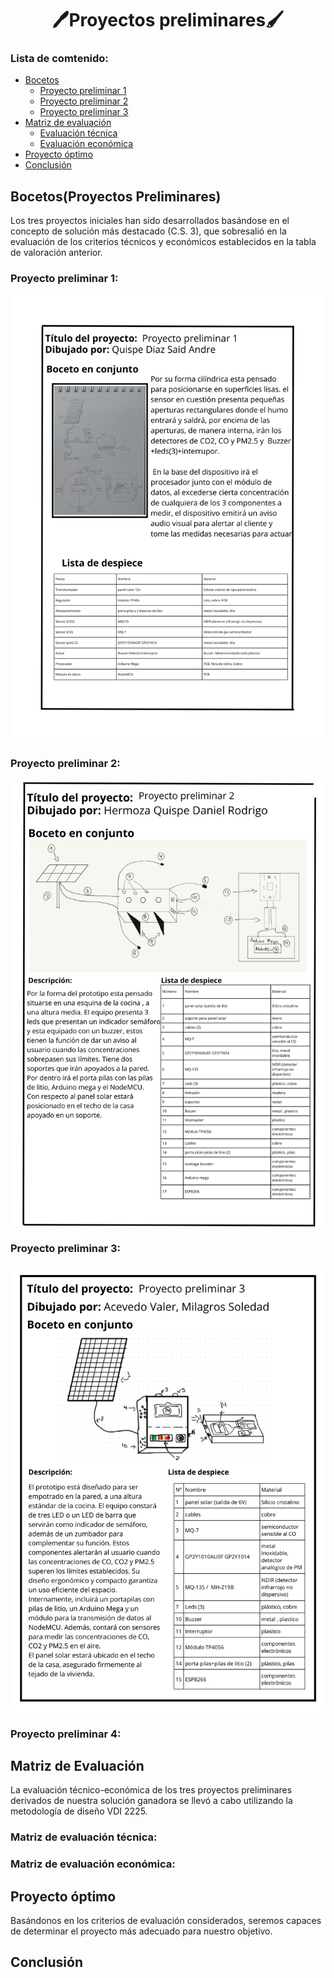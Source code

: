 <h1 align="center">🖊Proyectos preliminares🖌</h1>

### Lista de comtenido:
* [Bocetos](#bocetosproyectos-preliminares)
  * [Proyecto preliminar 1](#proyecto-preliminar-1)
  * [Proyecto preliminar 2](#proyecto-preliminar-2)
  * [Proyecto preliminar 3](#proyecto-preliminar-3)
* [Matriz de evaluación](#matriz-de-evaluación)
    * [Evaluación técnica](#matriz-de-evaluación-técnica)
    * [Evaluación económica](#matriz-de-evaluación-económica)
* [Proyecto óptimo](#proyecto-óptimo) 
* [Conclusión](#conclusión)   

## Bocetos(Proyectos Preliminares)
Los tres proyectos iniciales han sido desarrollados basándose en el concepto de solución más destacado (C.S. 3), que sobresalió en la evaluación de los criterios técnicos y económicos establecidos en la tabla de valoración anterior.
### Proyecto preliminar 1:
![Boceto1](../../../Imagenes/img_hito1/boceto1.png)
### Proyecto preliminar 2:
![boceto2](../../../Imagenes/img_hito1/boceto2.png)
### Proyecto preliminar 3:
![boceto3](../../../Imagenes/img_hito1/boceto3.png)
### Proyecto preliminar 4:

## Matriz de Evaluación
La evaluación técnico-económica de los tres proyectos preliminares derivados de nuestra solución ganadora se llevó a cabo utilizando la metodología de diseño VDI 2225.
### Matriz de evaluación técnica:
### Matriz de evaluación económica:

## Proyecto óptimo
 Basándonos en los criterios de evaluación considerados, seremos capaces de determinar el proyecto más adecuado para nuestro objetivo.
## Conclusión